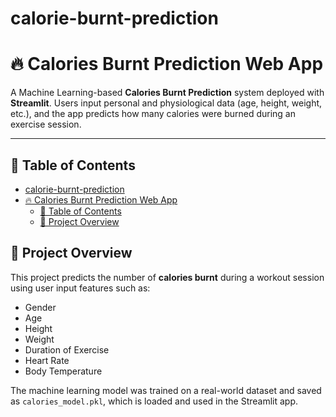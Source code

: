# calorie-burnt-prediction
# 🔥 Calories Burnt Prediction Web App

A Machine Learning-based **Calories Burnt Prediction** system deployed with **Streamlit**. Users input personal and physiological data (age, height, weight, etc.), and the app predicts how many calories were burned during an exercise session.

---

## 📌 Table of Contents

- [calorie-burnt-prediction](#calorie-burnt-prediction)
- [🔥 Calories Burnt Prediction Web App](#-calories-burnt-prediction-web-app)
  - [📌 Table of Contents](#-table-of-contents)
  - [🚀 Project Overview](#-project-overview)

## 🚀 Project Overview

This project predicts the number of **calories burnt** during a workout session using user input features such as:

- Gender
- Age
- Height
- Weight
- Duration of Exercise
- Heart Rate
- Body Temperature

The machine learning model was trained on a real-world dataset and saved as `calories_model.pkl`, which is loaded and used in the Streamlit app.


